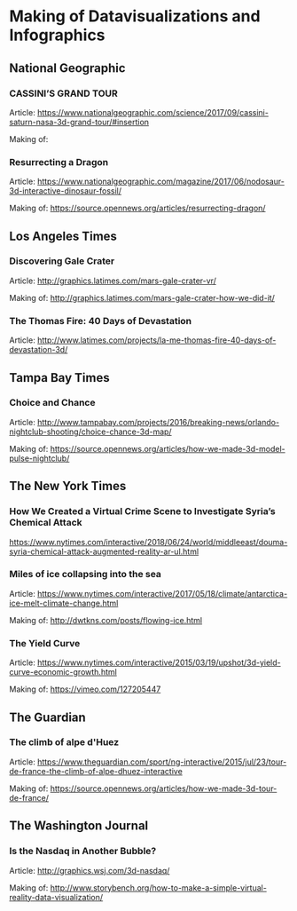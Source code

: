 # Making of Datavisualizations and Infographics

## National Geographic

### CASSINI’S GRAND TOUR

Article: https://www.nationalgeographic.com/science/2017/09/cassini-saturn-nasa-3d-grand-tour/#insertion

Making of:

### Resurrecting a Dragon

Article: https://www.nationalgeographic.com/magazine/2017/06/nodosaur-3d-interactive-dinosaur-fossil/

Making of: https://source.opennews.org/articles/resurrecting-dragon/

## Los Angeles Times

### Discovering Gale Crater

Article: http://graphics.latimes.com/mars-gale-crater-vr/

Making of: http://graphics.latimes.com/mars-gale-crater-how-we-did-it/

### The Thomas Fire: 40 Days of Devastation

Article: http://www.latimes.com/projects/la-me-thomas-fire-40-days-of-devastation-3d/


## Tampa Bay Times


### Choice and Chance

Article: http://www.tampabay.com/projects/2016/breaking-news/orlando-nightclub-shooting/choice-chance-3d-map/

Making of: https://source.opennews.org/articles/how-we-made-3d-model-pulse-nightclub/


## The New York Times

### How We Created a Virtual Crime Scene to Investigate Syria’s Chemical Attack

https://www.nytimes.com/interactive/2018/06/24/world/middleeast/douma-syria-chemical-attack-augmented-reality-ar-ul.html

### Miles of ice collapsing into the sea

Article: https://www.nytimes.com/interactive/2017/05/18/climate/antarctica-ice-melt-climate-change.html

Making of: http://dwtkns.com/posts/flowing-ice.html

### The Yield Curve 

Article: https://www.nytimes.com/interactive/2015/03/19/upshot/3d-yield-curve-economic-growth.html

Making of: https://vimeo.com/127205447


## The Guardian


### The climb of alpe d'Huez

Article: https://www.theguardian.com/sport/ng-interactive/2015/jul/23/tour-de-france-the-climb-of-alpe-dhuez-interactive

Making of: https://source.opennews.org/articles/how-we-made-3d-tour-de-france/

## The Washington Journal


### Is the Nasdaq in Another Bubble?

Article: http://graphics.wsj.com/3d-nasdaq/

Making of: http://www.storybench.org/how-to-make-a-simple-virtual-reality-data-visualization/
